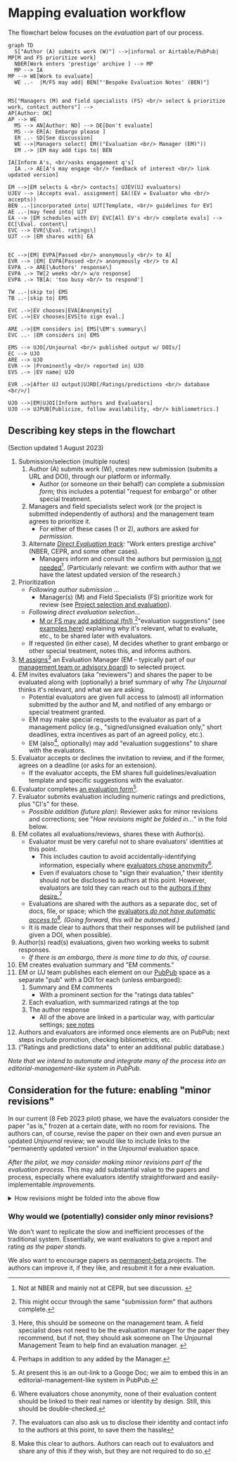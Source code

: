 # Mapping evaluation workflow

The flowchart below focuses on the _evaluation_ part of our process.

```mermaid
graph TD
  S["Author (A) submits work (W)"] -->|informal or Airtable/PubPub| MP[M and FS prioritize work]
  NBER[Work enters 'prestige' archive ] --> MP 
  MP --> IA
MP --> WE[Work to evaluate]
  WE ..-  |M/FS may add| BEN["'Bespoke Evaluation Notes' (BEN)"]


MS["Managers (M) and field specialists (FS) <br/> select & prioritize work, contact authors"] --> 
AP[Author: OK]
AP --> WE
  MS --> AN[Author: NO] --> DE[Don't evaluate]
  MS --> ER[A: Embargo please ]
  ER ..- SD[See discussion]
  WE -->|Managers select| EM(("Evaluation <br/> Manager (EM)"))
  EM .-> |EM may add tips to| BEN 

IA[Inform A's, <br/>asks engagement q's]
  IA .-> AE[A's may engage <br/> feedback of interest <br/> link updated version] 

EM -->|EM selects & <br/> contacts| UJEV(UJ evaluators) 
UJEV --> |Accepts eval. assignment| EA((EV = Evaluator who <br/> accepts))
BEN ..-|incorporated into| UJT[Template, <br/> guidelines for EV]
AE ..-|may feed into| UJT 
EA --> |EM schedules with EV| EVC[All EV's <br/> complete evals] --> EC[\Eval. content\]
EVC --> EVR[\Eval. ratings\] 
UJT --> |EM shares with| EA 


EC -->|EM| EVPA[Passed <br/> anonymously <br/> to A]
EVR --> |EM| EVPA[Passed <br/> anonymously <br/> to A]
EVPA .-> ARE[\Authors' response\]
EVPA .-> TW[2 weeks <br/> w/o response]
EVPA .-> TB[A: 'too busy <br/> to respond']

TW ..-|skip to| EMS
TB ..-|skip to| EMS

EVC .->|EV chooses|EVA[Anonymity]
EVC .->|EV chooses|EVS[to sign eval.]

ARE .->|EM considers in| EMS[\EM's summary\] 
EVC ..- |EM considers in| EMS

EMS --> UJO[/Unjournal <br/> published output w/ DOIs/] 
EC --> UJO
ARE --> UJO 
EVR --> |Prominently <br/> reported in| UJO
EVS .-> |EV name| UJO

EVR .->|After UJ output|UJRD[/Ratings/predictions <br/> database <br/>/]

UJO -->|EM|UJOI[Inform authors and Evaluators]
UJO --> UJPUB[Publicize, follow availability, <br/> bibliometrics.] 

```

## Describing key steps in the flowchart

(Section updated 1 August 2023)

1. Submission/selection (multiple routes)
   1. Author (A) submits work (W), creates new submission (submits a URL and DOI), through our platform or informally.
      * Author (or someone on their behalf) can complete a _submission form;_ this includes a potential "request for embargo" or other special treatment.
   2. Managers and field specialists select work (or the project is submitted independently of authors) and the management team agrees to prioritize it.
      * For either of these cases (1 or 2), authors are asked for _permission._
   3. Alternate [_Direct Evaluation track_](considering-projects/direct-evaluation-track.md)_:_ "Work enters prestige archive" (NBER, CEPR, and some other cases).
      * Managers inform and consult the authors but permission [is not needed](#user-content-fn-1)[^1]. (Particularly relevant: we confirm with author that we have the latest updated version of the research.)
2. Prioritization
   * _Following author submission_ ...
     * Manager(s) (M) and Field Specialists (FS) prioritize work for review (see [Project selection and evaluation](considering-projects/)).
   * _Following direct evaluation selection_...&#x20;
     * [M or FS may add additional (fn1) ](#user-content-fn-2)[^2]"evaluation suggestions" (see [examples here](https://docs.google.com/document/d/14HXHQTqwJ5VOw-SBoJD8Sd3jathdO9geKdmhdOOx\_Gw/edit)) explaining why it's relevant, what to evaluate, etc., to be shared later with evaluators.&#x20;
   * If requested (in either case), M decides whether to grant embargo or other special treatment, notes this, and informs authors.
3. [M assigns](#user-content-fn-3)[^3] an Evaluation Manager (EM – typically part of our [management team or advisory board](../readme-1/discussion-team/)) to selected project.
4. EM invites evaluators (aka "reviewers") and shares the paper to be evaluated along with (optionally) a brief summary of why _The_ _Unjournal_ thinks it's relevant, and what we are asking.
   * Potential evaluators are given full access to (almost) all information submitted by the author and M, and notified of any embargo or special treatment granted.
   * EM may make special requests to the evaluator as part of a management policy (e.g., "signed/unsigned evaluation only," short deadlines, extra incentives as part of an agreed policy, etc.).
   * EM (also[^4], optionally) may add "evaluation suggestions" to share with the evaluators.&#x20;
5. Evaluator accepts or declines the invitation to review, and if the former, agrees on a deadline (or asks for an extension).
   * If the evaluator accepts, the EM shares full guidelines/evaluation template and specific suggestions with the evaluator.
6. Evaluator completes [an evaluation form](#user-content-fn-5)[^5].
7. Evaluator submits evaluation including numeric ratings and predictions, plus "CI's" for these.
   * _Possible addition (future plan)_: Reviewer asks for minor revisions and corrections; see "_How revisions might be folded in..._" in the fold below.
8. EM collates all evaluations/reviews, shares these with Author(s).
   * Evaluator must be very careful not to share evaluators' identities at this point.
     * This includes caution to avoid accidentally-identifying information, especially where [evaluators chose anonymity](#user-content-fn-6)[^6].&#x20;
     * Even if evaluators chose to "sign their evaluation," their identity should not be disclosed to authors at this point. However, evaluators are told they can reach out to the [authors if they desire.](#user-content-fn-7)[^7]
   * Evaluations are shared with the authors as a separate doc, set of docs, file, or space; which the [evaluators _do not have automatic access to_](#user-content-fn-8)[^8]_. (Going forward, this will be automated.)_&#x20;
   * It is made clear to authors that their responses will be published (and given a DOI, when possible).
9. Author(s) read(s) evaluations, given two working weeks to submit responses.
   * _If there is an embargo, there is more time to do this, of course._
10. EM creates evaluation summary and "EM comments."
11. EM or _UJ_ team publishes each element on our [PubPub](https://unjournal.pubpub.org/) space as a separate "pub" with a DOI for each (unless embargoed):
    1. Summary and EM comments
       * With a prominent section for the "ratings data tables"
    2. Each evaluation, with summarized ratings at the top
    3. The author response
       * All of the above are linked in a particular way, with particular settings; [see notes](https://docs.google.com/document/d/18Yr95JbeCrDOrn4GpYWamxj2ZcOp9Ex\_arfz-7jZnko/edit)
12. Authors and evaluators are informed once elements are on PubPub; next steps include promotion, checking bibliometrics, etc.
13. ("Ratings and predictions data" to enter an additional public database.)

_Note that we intend to automate and integrate many of the process into an editorial-management-like system in PubPub._

## Consideration for the future: enabling "minor revisions"

In our current (8 Feb 2023 pilot) phase, we have the evaluators consider the paper "as is," frozen at a certain date, with no room for revisions. The authors can, of course, revise the paper on their own and even pursue an updated _Unjournal_ review; we would like to include links to the "permanently updated version" in the _Unjournal_ evaluation space.

_After the pilot, we may consider making minor revisions part of the evaluation process._ This may add substantial value to the papers and process, especially where evaluators identify straightforward and easily-implementable _improvements._

<details>

<summary>How revisions might be folded into the above flow</summary>

_If "minor revisions" are requested_:

* ... the author has four (4) weeks (strict) to make revisions if they want to, submit a new linked manuscript, and also submit their response to the evaluation.
* _Optional_: Reviewers can comment on any minor revisions _and adjust their rating._

</details>

### **Why would we (potentially) consider only minor revisions?**

We don't want to replicate the slow and inefficient processes of the traditional system. Essentially, we want evaluators to give a report and rating _as the paper stands._

We also want to encourage papers as [permanent-beta ](../benefits-and-features/dynamic-documents-vs-living-projects/living-research-projects.md)projects. The authors can improve it, if they like, and resubmit it for a new evaluation.

[^1]: Not at NBER and mainly not at CEPR, but see discussion.&#x20;

[^2]: This might occur through the same "submission form" that authors complete.

[^3]: Here, this should be someone on the management team. A field specialist does not need to be the evaluation manager for the paper they recommend, but if not, they should  ask someone on The Unjournal Management Team to help find an evaluation manager.&#x20;

[^4]: Perhaps in addition to any added by the Manager.

[^5]: At present this is an out-link to a Googe Doc; we aim to embed this in an editorial-management-like system in PubPub.

[^6]: Where evaluators chose anonymity, none of their evaluation content should be linked to their real names or identity by design. Still, this should be double-checked.

[^7]: The evaluators can also ask us to disclose their identity and contact info to the authors at this point, to save them the hassle

[^8]: Make this clear to authors. Authors can reach out to evaluators and share any of this if they wish, but they are not required to do so.
